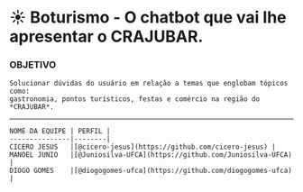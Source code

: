 # ☀️ Boturismo - O chatbot que vai lhe apresentar o CRAJUBAR.
### OBJETIVO
    Solucionar dúvidas do usuário em relação a temas que englobam tópicos como: 
    gastronomia, pontos turísticos, festas e comércio na região do *CRAJUBAR*.
---
    NOME DA EQUIPE | PERFIL |
    ---------------|--------|
    CICERO JESUS   |[@cicero-jesus](https://github.com/cicero-jesus) |
    MANOEL JUNIO   |[@Juniosilva-UFCA](https://github.com/Juniosilva-UFCA) |
    DIOGO GOMES    |[@diogogomes-ufca](https://github.com/diogogomes-ufca) |

